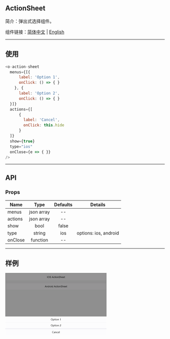 ## ActionSheet 

简介：弹出式选择组件。

组件链接：[简体中文](https://tencent.github.io/omi/packages/omiu/examples/build/zh-cn.html#/action-sheet?index=4&subIndex=0 "官网链接") | [English](https://tencent.github.io/omi/packages/omiu/examples/build/index.html#/action-sheet?index=4&subIndex=0 "官网链接")

---

## 使用

```js
<o-action-sheet
  menus={[{
      label: 'Option 1',
      onClick: () => { }
    }, {
      label: 'Option 2',
      onClick: () => { }
  }]}
  actions={[
      {
        label: 'Cancel',
        onClick: this.hide
      }
  ]}
  show={true}
  type="ios"
  onClose={e => { }}
/>
```

---

## API

### Props

|  **Name**  | **Type**        | **Defaults**  | **Details**  |
| ------------- |:-------------:|:-----:|:-------------:|
| menus  | json array|--  ||
| actions  | json array| -- ||
| show | bool| false ||
| type | string| ios | options: ios, android|
| onClose | function| -- ||

---

## 样例

![action-sheet](https://raw.githubusercontent.com/ZainChen/omi-vscode/master/assets/omiu/action-sheet.png "action-sheet")

